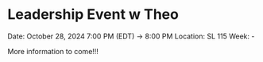 # Leadership Event w Theo

Date: October 28, 2024 7:00 PM (EDT) → 8:00 PM
Location: SL 115
Week: -

More information to come!!!